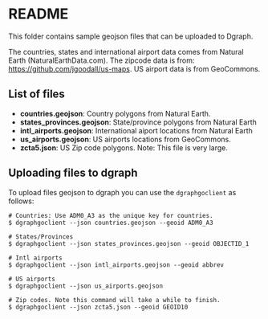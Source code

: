 README
======

This folder contains sample geojson files that can be uploaded to Dgraph.

The countries, states and international airport data comes from Natural Earth
(NaturalEarthData.com). The zipcode data is from:
https://github.com/jgoodall/us-maps. US airport data is from GeoCommons.

## List of files
- **countries.geojson**: Country polygons from Natural Earth.
- **states_provinces.geojson**: State/province polygons from Natural Earth
- **intl_airports.geojson**: International aiport locations from Natural Earth
- **us_airports.geojson**: US airports locations from GeoCommons.
- **zcta5.json**: US Zip code polygons. Note: This file is very large.

## Uploading files to dgraph

To upload files geojson to dgraph you can use the `dgraphgoclient` as follows:

```
# Countries: Use ADM0_A3 as the unique key for countries.
$ dgraphgoclient --json countries.geojson --geoid ADM0_A3

# States/Provinces
$ dgraphgoclient --json states_provinces.geojson --geoid OBJECTID_1

# Intl airports
$ dgraphgoclient --json intl_airports.geojson --geoid abbrev

# US airports
$ dgraphgoclient --json us_airports.geojson

# Zip codes. Note this command will take a while to finish.
$ dgraphgoclient --json zcta5.json --geoid GEOID10

```


